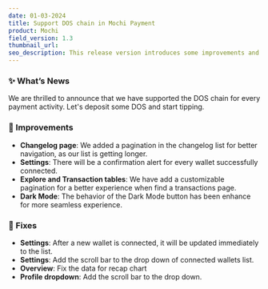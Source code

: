 ```yaml
---
date: 01-03-2024
title: Support DOS chain in Mochi Payment
product: Mochi
field_version: 1.3
thumbnail_url: 
seo_description: This release version introduces some improvements and bug fixes
---
```


### ✨ What’s News

We are thrilled to announce that we have supported the DOS chain for every payment activity. Let's deposit some DOS and start tipping. 

[\\]: break

### 💎 Improvements

- **Changelog page**: We added a pagination in the changelog list for better navigation, as our list is getting longer.
- **Settings**: There will be a confirmation alert for every wallet successfully connected. 
- **Explore and Transaction tables**: We have add a customizable pagination for a better experience when find a transactions page. 
- **Dark Mode**: The behavior of the Dark Mode button has been enhance for more seamless experience. 

### 🐛 Fixes

- **Settings**: After a new wallet is connected, it will be updated immediately to the list. 
- **Settings**: Add the scroll bar to the drop down of connected wallets list.
- **Overview**: Fix the data for recap chart
- **Profile dropdown**: Add the scroll bar to the drop down.
